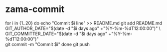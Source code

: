 # zama-commit
for i in {1..20}
do
  echo "Commit $i line" >> README.md
  git add README.md
  GIT_AUTHOR_DATE="$(date -d "$i days ago" +"%Y-%m-%dT12:00:00")" \
  GIT_COMMITTER_DATE="$(date -d "$i days ago" +"%Y-%m-%dT12:00:00")" \
  git commit -m "Commit $i"
done
git push
